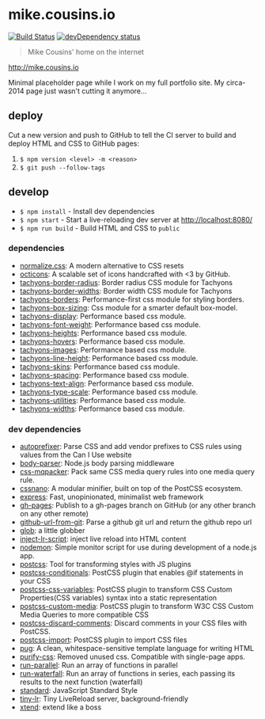 # mike.cousins.io

[![Build Status][travis-shield]][travis]
[![devDependency status][david-dev-shield]][david-dev]

> Mike Cousins' home on the internet

<http://mike.cousins.io>

Minimal placeholder page while I work on my full portfolio site. My circa-2014 page just wasn't cutting it anymore...

## deploy

Cut a new version and push to GitHub to tell the CI server to build and deploy HTML and CSS to GitHub pages:

1. `$ npm version <level> -m <reason>`
2. `$ git push --follow-tags`

## develop

- `$ npm install` - Install dev dependencies
- `$ npm start` - Start a live-reloading dev server at <http://localhost:8080/>
- `$ npm run build` - Build HTML and CSS to `public`

### dependencies

- [normalize.css](https://github.com/necolas/normalize.css): A modern alternative to CSS resets
- [octicons](https://github.com/primer/octicons): A scalable set of icons handcrafted with <3 by GitHub.
- [tachyons-border-radius](https://github.com/tachyons-css/tachyons-border-radius): Border radius CSS module for Tachyons
- [tachyons-border-widths](https://github.com/tachyons-css/tachyons-border-widths): Border width CSS module for Tachyons
- [tachyons-borders](https://github.com/tachyons-css/tachyons-borders): Performance-first css module for styling borders.
- [tachyons-box-sizing](https://github.com/tachyons-css/tachyons-box-sizing): Css module for a smarter default box-model.
- [tachyons-display](https://github.com/tachyons-css/tachyons-display): Performance based css module.
- [tachyons-font-weight](https://github.com/tachyons-css/tachyons-font-weight): Performance based css module.
- [tachyons-heights](https://github.com/tachyons-css/tachyons-heights): Performance based css module.
- [tachyons-hovers](https://github.com/tachyons-css/tachyons-hovers): Performance based css module.
- [tachyons-images](https://github.com/tachyons-css/tachyons-images): Performance based css module.
- [tachyons-line-height](https://github.com/tachyons-css/tachyons-line-height): Performance based css module.
- [tachyons-skins](https://github.com/tachyons-css/tachyons-skins): Performance based css module.
- [tachyons-spacing](https://github.com/tachyons-css/tachyons-spacing): Performance based css module.
- [tachyons-text-align](https://github.com/tachyons-css/tachyons-text-align): Performance based css module.
- [tachyons-type-scale](https://github.com/tachyons-css/tachyons-type-scale): Performance based css module.
- [tachyons-utilities](https://github.com/tachyons-css/tachyons-utilities): Performance based css module.
- [tachyons-widths](https://github.com/tachyons-css/tachyons-widths): Performance based css module.

### dev dependencies

- [autoprefixer](https://github.com/postcss/autoprefixer): Parse CSS and add vendor prefixes to CSS rules using values from the Can I Use website
- [body-parser](https://github.com/expressjs/body-parser): Node.js body parsing middleware
- [css-mqpacker](https://github.com/hail2u/node-css-mqpacker): Pack same CSS media query rules into one media query rule.
- [cssnano](https://github.com/ben-eb/cssnano): A modular minifier, built on top of the PostCSS ecosystem.
- [express](https://github.com/expressjs/express): Fast, unopinionated, minimalist web framework
- [gh-pages](https://github.com/tschaub/gh-pages): Publish to a gh-pages branch on GitHub (or any other branch on any other remote)
- [github-url-from-git](https://github.com/visionmedia/node-github-url-from-git): Parse a github git url and return the github repo url
- [glob](https://github.com/isaacs/node-glob): a little globber
- [inject-lr-script](https://github.com/mattdesl/inject-lr-script): inject live reload into HTML content
- [nodemon](https://github.com/remy/nodemon): Simple monitor script for use during development of a node.js app.
- [postcss](https://github.com/postcss/postcss): Tool for transforming styles with JS plugins
- [postcss-conditionals](https://github.com/andyjansson/postcss-conditionals): PostCSS plugin that enables @if statements in your CSS
- [postcss-css-variables](https://github.com/MadLittleMods/postcss-css-variables): PostCSS plugin to transform CSS Custom Properties(CSS variables) syntax into a static representation
- [postcss-custom-media](https://github.com/postcss/postcss-custom-media): PostCSS plugin to transform W3C CSS Custom Media Queries to more compatible CSS
- [postcss-discard-comments](https://github.com/ben-eb/postcss-discard-comments): Discard comments in your CSS files with PostCSS.
- [postcss-import](https://github.com/postcss/postcss-import): PostCSS plugin to import CSS files
- [pug](https://github.com/pugjs/pug): A clean, whitespace-sensitive template language for writing HTML
- [purify-css](https://github.com/purifycss/purifycss): Removed unused css. Compatible with single-page apps.
- [run-parallel](https://github.com/feross/run-parallel): Run an array of functions in parallel
- [run-waterfall](https://github.com/feross/run-waterfall): Run an array of functions in series, each passing its results to the next function (waterfall)
- [standard](https://github.com/feross/standard): JavaScript Standard Style
- [tiny-lr](https://github.com/mklabs/tiny-lr): Tiny LiveReload server, background-friendly
- [xtend](https://github.com/Raynos/xtend): extend like a boss

[travis]: https://travis-ci.org/mcous/mcous.github.io
[david-dev]: https://david-dm.org/mcous/mcous.github.io/master?type=dev
[travis-shield]: https://img.shields.io/travis/mcous/mcous.github.io/master.svg?style=flat-square&maxAge=3600	
[david-dev-shield]: https://img.shields.io/david/dev/mcous/mcous.github.io/master.svg?style=flat-square&maxAge=3600	
